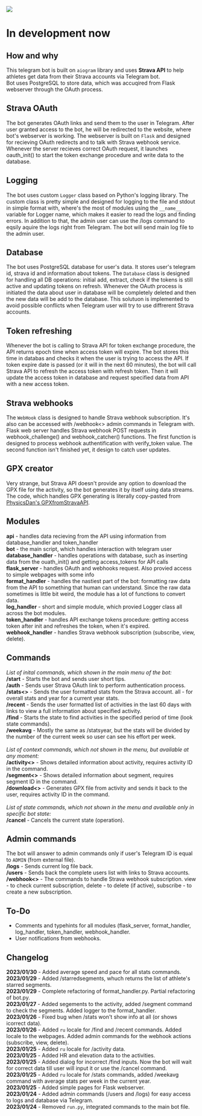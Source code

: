 <a href="https://codeclimate.com/github/iwatkot/stravagrambot/maintainability"><img src="https://api.codeclimate.com/v1/badges/f332b498552ba5752255/maintainability" /></a>

# In development now

## How and why
This telegram bot is built on `aiogram` library and uses **Strava API** to help athletes get data from their Strava accounts via Telegram bot.<br>
Bot uses PostgreSQL to store data, which was accuqired from Flask webserver through the OAuth process.

## Strava OAuth
The bot generates OAuth links and send them to the user in Telegram. After user granted access to the bot, he will be redirected to the website, where bot's webserver is working. The webserver is built on `Flask` and designed for recieving OAuth redirects and to talk with Strava webhook service. Whenever the server recieves correct OAuth request, it launches oauth_init() to start the token exchange procedure and write data to the database.

## Logging
The bot uses custom `Logger` class based on Python's logging library. The custom class is pretty simple and designed for logging to the file and stdout in simple format with, where's the most of modules using the `__name__` variable for Logger name, which makes it easier to read the logs and finding errors. In addition to that, the admin user can use the /logs command to eqsily aquire the logs right from Telegram. The bot will send main log file to the admin user.

## Database
The bot uses PostgreSQL database for user's data. It stores user's telegram id, strava id and information about tokens. The `Database` class is designed for handling all DB operations: initial add, extract, check if the tokens is still active and updating tokens on refresh. Whenever the OAuth process is initiated the data about user in database will be completely deleted and then the new data will be add to the database. This solutuon is implemented to avoid possible conflicts when Telegram user will try to use diffrerent Strava accounts.

## Token refreshing
Whenever the bot is calling to Strava API for token exchange procedure, the API returns epoch time when access token will expire. The bot stores this time in databas and checks it when the user is trying to access the API. If token expire date is passed (or it will in the next 60 minutes), the bot will call Strava API to refresh the access token with refresh token. Then it will update the access token in database and request specified data from API with a new access token.

## Strava webhooks
The `WebHook` class is designed to handle Strava webhook subscription. It's also can be accessed with /webhook<> admin commands in Telegram with. Flask web server handles Strava webhook POST requests in webhook_challenge() and webhook_catcher() functions. The first function is designed to process webhook authentification with verify_token value. The second function isn't finished yet, it design to catch user updates.

## GPX creator
Very strange, but Strava API doesn't provide any option to download the GPX file for the activity, so the bot generates it by itself using data streams. The code, which handles GPX generating is literally copy-pasted from [PhysicsDan's GPXfromStravaAPI](https://github.com/PhysicsDan/GPXfromStravaAPI).

## Modules
**api** - handles data recieving from the API using information from database_handler and token_handler<br>
**bot** - the main script, which handles interaction with telegram user<br>
**database_handler** - handles operations with database, such as inserting data from the ouath_init() and getting access_tokens for API calls<br>
**flask_server** - handles OAuth and webhooks request. Also provied access to simple webpages with some info<br>
**format_handler** - handles the nastiest part of the bot: formatting raw data from the API to something that human can understand. Since the raw data sometimes is little bit weird, the module has a lot of functions to convert data.<br>
**log_handler** - short and simple module, which provied Logger class all across the bot modules.<br>
**token_handler** - handles API exchange tokens procedure: getting access token after init and refreshes the token, when it's expired.<br>
**webhook_handler** - handles Strava webhook subscription (subscribe, view, delete).<br>

## Commands
_List of inital commands, which shown in the main menu of the bot:_<br>
**/start** - Starts the bot and sends user short tips.<br>
**/auth** - Sends user Strava OAuth link to perform authentication process.<br>
**/stats<>** - Sends the user formatted stats from the Strava account. all - for overall stats and year for a current year stats.<br>
**/recent** - Sends the user formatted list of activities in the last 60 days with links to view a full information about specified activity.<br>
**/find** - Starts the state to find activities in the specified period of time (look state commands).<br>
**/weekavg** - Mostly the same as /statsyear, but the stats will be divided by the number of the current week so user can see his effort per week.<br><br>
_List of context commands, which not shown in the menu, but available at any moment:_<br>
**/activity<>** - Shows detailed information about activity, requires activity ID in the command.<br>
**/segment<>** - Shows detailed information about segment, requires segment ID in the command.<br>
**/download<>** - Generates GPX file from activity and sends it back to the user, requires activity ID in the command.<br><br>
_List of state commands, which not shown in the menu and available only in specific bot state:_<br>
**/cancel** - Cancels the current state (operation).<br>

## Admin commands
The bot will answer to admin commands only if user's Telegram ID is equal to `ADMIN` (from external file).<br>
**/logs** - Sends current log file back.<br>
**/users** - Sends back the complete users list with links to Strava accounts.<br>
**/webhook<>** - The commands to handle Strava webhook subscription. view - to check current subscription, delete - to delete (if active), subscribe - to create a new subscription.<br>

## To-Do
- Comments and typehints for all modules (flask_server, format_handler, log_handler, token_handler, webhook_handler.<br>
- User notifications from webhooks.<br>

## Changelog
**2023/01/30** - Added average speed and pace for all stats commands.<br>
**2023/01/29** - Added /starredsegments, whuch returns the list of athlete's starred segments.<br>
**2023/01/29** - Complete refactoring of format_handler.py. Partial refactoring of bot.py.<br>
**2023/01/27** - Added segements to the activity, added /segment command to check the segments. Added logger to the format_handler.<br>
**2023/01/26** - Fixed bug when /stats won't show info at all (or shows icorrect data).<br>
**2023/01/26** - Added `ru` locale for /find and /recent commands. Added locale to the webpages. Added admin commands for the webhook actions (subscribe, view, delete).<br>
**2023/01/25** - Added `ru` locale for /activity data.<br>
**2023/01/25** - Added HR and elevation data to the activities.<br>
**2023/01/25** - Added dialog for incorrect /find inputs. Now the bot will wait for correct data till user will input it or use the /cancel command.<br>
**2023/01/25** - Added `ru` locale for /stats commands, added /weekavg command with average stats per week in the current year.<br>
**2023/01/25** - Added simple pages for Flask webserver.<br>
**2023/01/24** - Added admin commands (/users and /logs) for easy access to logs and database via Telegram.<br>
**2023/01/24** - Removed `run.py`, integrated commands to the main bot file.